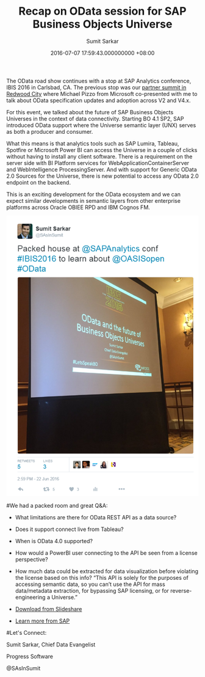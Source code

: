 ﻿---
layout: post
title: Recap on OData session for SAP Business Objects Universe 
date: 2016-07-07 17:59:43.000000000 +08:00
author: Sumit Sarkar
---
The OData road show continues with a stop at SAP Analytics conference, IBIS 2016 in Carlsbad, CA. The previous stop was our [partner summit in Redwood City](https://www.progress.com/blogs/shifting-the-analytics-industry-at-datadirect-partner-summit) where Michael Pizzo from Microsoft co-presented with me to talk about OData specification updates and adoption across V2 and V4.x.

For this event, we talked about the future of SAP Business Objects Universes in the context of data connectivity. Starting BO 4.1 SP2, SAP introduced OData support where the Universe semantic layer (UNX) serves as both a producer and consumer.

What this means is that analytics tools such as SAP Lumira, Tableau, Spotfire or Microsoft Power BI can access the Universe in a couple of clicks without having to install any client software. There is a requirement on the server side with BI Platform services for WebApplicationContainerServer and WebIntelligence ProcessingServer. And with support for Generic OData 2.0 Sources for the Universe, there is new potential to access any OData 2.0 endpoint on the backend.

This is an exciting development for the OData ecosystem and we can expect similar developments in semantic layers from other enterprise platforms across Oracle OBIEE RPD and IBM Cognos FM.


![SAP Analytics OData session](/assets/sap-analytics-odata1.png)

#We had a packed room and great Q&A:
* What limitations are there for OData REST API as a data source?
* Does it support connect live from Tableau?
* When is OData 4.0 supported?
* How would a PowerBI user connecting to the API be seen from a license perspective?
* How much data could be extracted for data visualization before violating the license based on this info? “This API is solely for the purposes of accessing semantic data, so you can’t use the API for mass data/metadata extraction, for bypassing SAP licensing, or for reverse-engineering a Universe.”

* [Download from Slideshare](http://www.slideshare.net/SumitSarkar10/odata-and-the-future-of-business-objects-universes)
* [Learn more from SAP](bit.ly/odataunx)

#Let's Connect:

Sumit Sarkar, Chief Data Evangelist

Progress Software

@SAsInSumit

